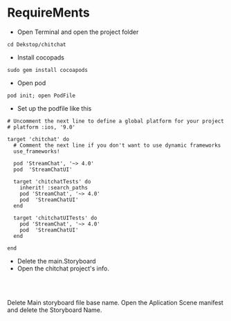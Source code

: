 # RequireMents

* Open Terminal and open the project folder
```terminal
cd Dekstop/chitchat
```
* Install cocopads 
```terminal
sudo gem install cocoapods
```
* Open pod
```terminal
pod init; open PodFile

```
* Set up the podfile like this
```terminal
# Uncomment the next line to define a global platform for your project
# platform :ios, '9.0'

target 'chitchat' do
  # Comment the next line if you don't want to use dynamic frameworks
  use_frameworks!

  pod 'StreamChat', '~> 4.0'
  pod  'StreamChatUI'  

  target 'chitchatTests' do
    inherit! :search_paths
    pod 'StreamChat', '~> 4.0'
    pod  'StreamChatUI'
  end

  target 'chitchatUITests' do
    pod 'StreamChat', '~> 4.0'
    pod  'StreamChatUI'
  end

end

```
* Delete the main.Storyboard
* Open the chitchat project's info.
<br>
<br>

  Delete Main storyboard file base name.
  Open the Aplication Scene manifest and delete the Storyboard Name.


